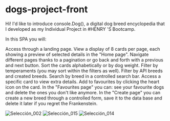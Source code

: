 # dogs-project-front

Hi! I'd like to introduce console.Dog(), a digital dog breed encyclopedia that I developed as my Individual Project in #HENRY 'S Bootcamp.

In this SPA you will: 

Access through a landing page. View a display of 8 cards per page, each showing a preview of selected details in the "Home page". Navigate different pages thanks to a pagination or go back and forth with a previous and next button. Sort the cards alphabetically or by dog weight. Filter by temperaments (you may sort within the filters as well). Filter by API breeds and created breeds. Search by breed in a controlled search bar. Access a specific card to view extra details. Add to favourites by clicking the heart icon on the card. In the "Favourites page" you can: see your favourite dogs and delete the ones you don't like anymore. In the "Create page" you can create a new breed through a controlled form, save it to the data base and delete it later if you regret the Frankenstein. 


![Selección_002](https://user-images.githubusercontent.com/101005998/187340461-0a1c59ba-f54b-43af-83f3-d71930479f60.png)
![Selección_015](https://user-images.githubusercontent.com/101005998/187340508-5000e4dc-e970-4df3-b50e-c870c7f39559.png)
![Selección_014](https://user-images.githubusercontent.com/101005998/187340543-ebcef2d6-3961-44cc-8d1f-4837a42e8777.png)
